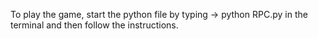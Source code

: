 To play the game, start the python file by typing -> python RPC.py  in the terminal and then follow the instructions.
